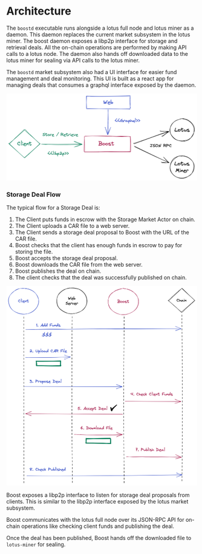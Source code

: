 # Architecture

The `boostd` executable runs alongside a lotus full node and lotus miner as a daemon. This daemon replaces the current market subsystem in the lotus miner. The boost daemon exposes a libp2p interface for storage and retrieval deals. All the on-chain operations are performed by making API calls to a lotus node. The daemon also hands off downloaded data to the lotus miner for sealing via API calls to the lotus miner.

The `boostd` market subsystem also had a UI interface for easier fund management and deal monitoring. This UI is built as a react app for managing deals that consumes a graphql interface exposed by the daemon.

![](<.gitbook/assets/Boost Interfaces.png>)

### Storage Deal Flow

The typical flow for a Storage Deal is:

1. The Client puts funds in escrow with the Storage Market Actor on chain.
2. The Client uploads a CAR file to a web server.
3. The Client sends a storage deal proposal to Boost with the URL of the CAR file.
4. Boost checks that the client has enough funds in escrow to pay for storing the file.
5. Boost accepts the storage deal proposal.
6. Boost downloads the CAR file from the web server.
7. Boost publishes the deal on chain.
8. The client checks that the deal was successfully published on chain.

![](<.gitbook/assets/Boost Flow.png>)

Boost exposes a libp2p interface to listen for storage deal proposals from clients. This is similar to the libp2p interface exposed by the lotus market subsystem.&#x20;

Boost communicates with the lotus full node over its JSON-RPC API for on-chain operations like checking client funds and publishing the deal.

Once the deal has been published, Boost hands off the downloaded file to `lotus-miner` for sealing.
